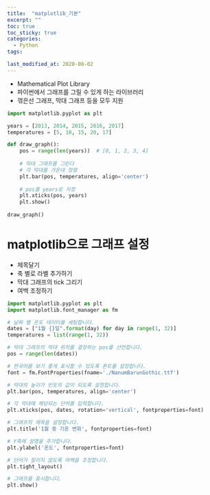 ```yaml
---
title:  "matplotlib_기본"
excerpt: ""
toc: true
toc_sticky: true
categories:
  - Python
tags:

last_modified_at: 2020-08-02
---
```


* Mathematical Plot Library
* 파이썬에서 그래프를 그릴 수 있게 하는 라이브러리
* 꺾은선 그래프, 막대 그래프 등을 모두 지원

```python 
import matplotlib.pyplot as plt

years = [2013, 2014, 2015, 2016, 2017]
temperatures = [5, 10, 15, 20, 17]

def draw_graph():
    pos = range(len(years))  # [0, 1, 2, 3, 4]
    
    # 막대 그래프를 그린다
    # 각 막대를 가운대 정렬
    plt.bar(pos, temperatures, align='center')
    
    # pos를 years로 지정
    plt.xticks(pos, years)
    plt.show()
    
draw_graph()
```

# matplotlib으로 그래프 설정
* 제목달기
* 축 별로 라벨 추가하기
* 막대 그래프의 tick 그리기
* 여백 조정하기

```python
import matplotlib.pyplot as plt
import matplotlib.font_manager as fm

# 날짜 별 온도 데이터를 세팅합니다.
dates = ["1월 {}일".format(day) for day in range(1, 32)]
temperatures = list(range(1, 32))

# 막대 그래프의 막대 위치를 결정하는 pos를 선언합니다.
pos = range(len(dates))

# 한국어를 보기 좋게 표시할 수 있도록 폰트를 설정합니다.
font = fm.FontProperties(fname='./NanumBarunGothic.ttf')

# 막대의 높이가 빈도의 값이 되도록 설정합니다.
plt.bar(pos, temperatures, align='center')

# 각 막대에 해당되는 단어를 입력합니다.
plt.xticks(pos, dates, rotation='vertical', fontproperties=font)

# 그래프의 제목을 설정합니다.
plt.title('1월 중 기온 변화', fontproperties=font)

# Y축에 설명을 추가합니다.
plt.ylabel('온도', fontproperties=font)

# 단어가 잘리지 않도록 여백을 조정합니다.
plt.tight_layout()

# 그래프를 표시합니다.
plt.show()
```
